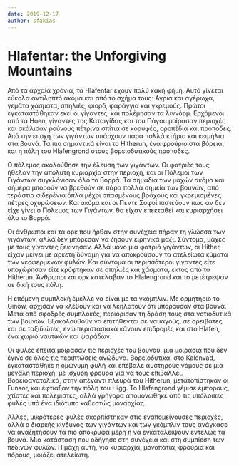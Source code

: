 ```yaml
---
date: 2019-12-17
author: sfakias
---
```

# Hlafentar: the Unforgiving Mountains

Από τα αρχαία χρόνια, τα Hlafentar έχουν πολύ κακή φήμη. Αυτό γίνεται εύκολα
αντιληπτό ακόμα και από το σχήμα τους: Άγρια και αγέρωχα, γεμάτα χάσματα,
σπηλιές, φιορδ, φαράγγια και γκρεμούς. Πρώτοι εγκαταστάθηκαν εκεί οι γίγαντες,
και πολέμησαν τα λιννόρμ. Ερχόμενοι από τα Hoen, γίγαντες της Καταιγίδας και
του Πάγου μοίρασαν περιοχές και σκάλισαν ρούνους πέτρινα σπίτια σε κορυφές,
οροπέδια και πρόποδες. Από την εποχή των γιγάντων υπάρχουν πάρα πολλά κτήρια
και κειμήλια στα βουνά. Τα πιο σημαντικά είναι το Hitherun, ένα φρούριο στα
βόρεια, και η πόλη του Hlafengrond στους βορειοδυτικούς πρόποδες.



Ο πόλεμος ακολούθησε την έλευση των γιγάντων. Οι φατριές τους ήθελαν την
απόλυτη κυριαρχία στην περιοχή, και οι Πόλεμοι των Γιγάντων συγκλόνισαν όλο το
Βορρά. Τα σημάδια των μαχών ακόμα και σήμερα μπορούν να βρεθούν σε πάρα πολλά
σημεία των βουνών, από τεράστια σιδερένια όπλα μέχρι σπασμένους βράχους και
γκρεμισμένες πέτρες οχυρώσεων. Και ακόμα και οι Πέντε Σοφοί πιστεύουν πως αν
δεν είχε γίνει ο Πόλεμος των Γιγάντων, θα είχαν επεκταθεί και κυριαρχήσει όλο
το Βορρά.



Οι άνθρωποι και τα ορκ που ήρθαν στην συνέχεια πήραν τη γλώσσα των γιγάντων,
αλλά δεν μπόρεσαν να ζήσουν ειρηνικά μαζί. Σύντομα, μάχες με τους γίγαντες
ξεκίνησαν. Αλλά μόνο μια φατριά γιγάντων, οι Hither, είχαν μείνει με αρκετή
δύναμη για να αποκρούσουν τα ατελείωτα κύματα των νεοφερμένων φυλών. Και
σύντομα οι περισσότεροι γίγαντες είτε υποχώρησαν είτε κρύφτηκαν σε σπηλιές και
χάσματα, εκτός από το Hitherun. Άνθρωποι και ορκ κατέλαβαν το Hlafengrond και
το μετέτρεψαν σε δική τους πόλη.



H επόμενη συμπλοκή έμελλε να είναι με τα γκόμπλιν. Με ορμητήριο το Ginow,
άρχισαν να κλέβουν και να λεηλατούν ότι μπορούσαν στα βουνά. Μετά από σφοδρές
συμπλοκές, περιόρισαν τη δράση τους στα νοτιοδυτικά των βουνών. Εξακολουθούν
να επιτήθενται σε ναυαγούς, σε ορειβάτες και σε ταξιδιώτες, ενώ περιστασιακά
κάνουν επιδρομές και στο Hlafen, ένα χωριό ναυτικών και ψαράδων.



Οι φυλές έπειτα μοίρασαν τις περιοχές του βουνού, μια μοιρασιά που δεν έγινε
σε όλες τις περιπτώσεις ανώδυνα. Βορειοδυτικά, στο Kalenvad, εγκαταστάθηκε η
ομώνυμη φυλή και επέβαλε αυστηρούς νόμους σε μια μεγάλη περιοχή, με ισχυρή
φρουρά για να τους επιβάλλει. Βορειοανατολικά, στην απέναντι πλευρά του
Hitherun, μετατοπίστηκαν οι Funsor, και έφτιαξαν την πόλη του Higg. To
Hlafengrond γέμισε έμπορους, χτίστες και πολεμιστές, αλλά γρήγορα απομονώθηκε
από τις υπόλοιπες φυλές υπό ένα ιδιότυπο καθεστώς μοναρχίας.



Άλλες, μικρότερες φυλές σκορπίστηκαν στις εναπομείνουσες περιοχές, αλλά ο
διαρκής κίνδυνος των γιγάντων και των γκόμπλιν τους ανάγκασε να αναζητήσουν τα
πιο απόκρυφα μέρη ή να εγκαταλείψουν εντελώς τα βουνά. Μια κατάσταση που
οδήγησε στη συνέχεια και στη συμπίεση των πεδινών φυλών. Η μάχη αυτή, για
κυριαρχία, μονοπάτια, φρούρια και πόρους, μοιάζει ατελείωτη.

